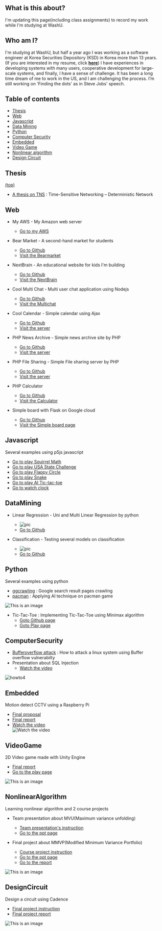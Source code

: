 ## What is this about?
I'm updating this page(including class assignments) to record my work while I'm studying at WashU.

## Who am I?
I'm studying at WashU, but half a year ago I was working as a software engineer at Korea Securities Depository (KSD) in Korea more than 13 years. (If you are interested in my resume, click [**here**](https://github.com/kbckbc/portfolio/blob/main/resume_bcgwak.pdf))
I have experiences in developing systems with many users, cooperative development for large-scale systems, and finally, I have a sense of challenge.
It has been a long time dream of me to work in the US, and I am challenging the process. I’m still working on 'Finding the dots' as in Steve Jobs' speech.

## Table of contents
* [Thesis](#thesis)
* [Web](#web)
* [Javascript](#javascript)
* [Data Mining](#dataMining)
* [Python](#python)
* [Computer Security](#computerSecurity)
* [Embedded](#embedded)
* [Video Game](#videoGame)
* [Nonlinear algorithm](#nonlinearAlgorithm)
* [Design Circuit](#designCircuit)

## Thesis 
[(top)](#table-of-contents)
* [A thesis on TNS](https://kbckbc.github.io/tns/) : Time-Sensitive Networking – Deterministic Network


## Web
* My AWS - My Amazon web server
  * [Go to my AWS](http://ec2-18-216-66-127.us-east-2.compute.amazonaws.com/~bcgwak/)

* Bear Market - A second-hand market for students
  * [Go to Github](https://github.com/cse330-fall-2022/creativeproject-module7-501026)
  * [Visit the Bearmarket](http://ec2-18-216-66-127.us-east-2.compute.amazonaws.com:3458/)

* NextBrain - An educational website for kids I'm building
  * [Go to Github](https://github.com/kbckbc/nextbrain)
  * [Visit the NextBrain](http://ec2-18-216-66-127.us-east-2.compute.amazonaws.com:3459/)

* Cool Multi Chat - Multi user chat application using Nodejs
  * [Go to Github](https://github.com/cse330-fall-2022/module6-group-module6-501026)
  * [Visit the Multichat](http://ec2-18-216-66-127.us-east-2.compute.amazonaws.com:3457/)

* Cool Calendar - Simple calendar using Ajax
  * [Go to Github](https://github.com/cse330-fall-2022/module5-group-module5-501026)
  * [Visit the server](http://ec2-18-216-66-127.us-east-2.compute.amazonaws.com/~bcgwak/m5g)

* PHP News Archive - Simple news archive site by PHP
  * [Go to Github](https://github.com/cse330-fall-2022/module3-group-module3-501026)
  * [Visit the server](http://ec2-18-216-66-127.us-east-2.compute.amazonaws.com/~bcgwak/m3g/list.php)

* PHP File Sharing - Simple File sharing server by PHP
  * [Go to Github](https://github.com/cse330-fall-2022/module2-group-module2-501026)
  * [Visit the server](http://ec2-18-216-66-127.us-east-2.compute.amazonaws.com/~bcgwak/m2g/login.php)

* PHP Calculator
  * [Go to Github](https://github.com/cse330-fall-2022/module2-individual-kbckbc)
  * [Visit the Calculator](http://ec2-18-216-66-127.us-east-2.compute.amazonaws.com/~bcgwak/m2/cal.php)

* Simple board with Flask on Google cloud
  * [Go to Githup](https://github.com/kbckbc/chanboard)
  * [Visit the Simple board page](http://34.125.24.66)


## Javascript
Several examples using p5js javascript
* [Go to play Squirrel Math](https://editor.p5js.org/bychan/full/loyq-8fKl)
* [Go to play USA State Challenge](https://editor.p5js.org/bychan/full/1yKpG_1MW)
* [Go to play Flappy Circle](https://editor.p5js.org/bychan/full/7-y7-Pa04)
* [Go to play Snake](https://editor.p5js.org/bychan/full/eHzgPkmiR)
* [Go to play AI Tic-tac-toe](https://editor.p5js.org/bychan/full/WyP2_ZfEm)
* [Go to watch clock](https://editor.p5js.org/bychan/full/FL7Cn26Sh)


## DataMining

* Linear Regression - Uni and Multi Linear Regression by python
  * ![pic](https://github.com/kbckbc/washu_fl22_cse514/blob/main/linear_regression/cement.png)
  * [Go to Github](https://github.com/kbckbc/washu_fl22_cse514)
  
* Classification - Testing several models on classification
  * ![pic](https://github.com/kbckbc/washu_fl22_cse514/blob/main/train_model/knn.png)
  * [Go to Github](https://github.com/kbckbc/washu_fl22_cse514)



## Python
Several examples using python
* [ggcrawling](https://github.com/kbckbc/ggcrawling) : Google search result pages crawling
* [pacman](https://github.com/kbckbc/pacmanshow) : Applying AI technique on pacman game

![This is an image](http://ai.berkeley.edu/images/pacman_game.gif)

* Tic-Tac-Toe : Implementing Tic-Tac-Toe using Minimax algorithm
  * [Goto Github page](https://github.com/kbckbc/p5-tictactoe)
  * [Goto Play page](https://kbckbc.github.io/p5-tictactoe/)


## ComputerSecurity
+ [Bufferoverflow attack](https://github.com/kbckbc/washu_sp22_cse523) : How to attack a linux system using Buffer overflow vulnerabilty
+ Presentation about SQL Injection
  * [Watch the video](https://youtu.be/GNbDI0SFkKo)


![howto4](https://raw.githubusercontent.com/kbckbc/washu_sp22_cse523/main/img/howto4.png)

## Embedded
Motion detect CCTV using a Raspberry Pi
* [Final proposal](https://github.com/kbckbc/portfolio/blob/main/motiontv/final_proposal_bcgwak.pdf)
* [Final report](https://github.com/kbckbc/portfolio/blob/main/motiontv/final_report_bcgwak.pdf)
* [Watch the video](https://youtu.be/7APqgYY63zI)\
![Watch the video](https://i.ytimg.com/vi/7APqgYY63zI/hqdefault.jpg)

## VideoGame
2D Video game made with Unity Engine
* [Final report](https://github.com/kbckbc/portfolio/blob/main/videogame/Game_Dev_Final_Presentation.pdf)
* [Go to the play page](https://byeongchan.itch.io/vg1-teddyteamfinal-0420)

![This is an image](https://github.com/kbckbc/portfolio/blob/main/videogame/screenshot.png)



## NonlinearAlgorithm
Learning nonlinear algorithm and 2 course projects
* Team presentation about MVU(Maximum variance unfolding)
  * [Team presentation's instruction](https://github.com/kbckbc/washu_sp23_cse543/blob/main/presentation/Course-info.pdf)
  * [Go to the ppt page](https://docs.google.com/presentation/d/1X3dzar8Tk8FtQw1pUdG8FY95LoWRm2gF4Med7SjaWKM/edit#slide=id.p)

* Final project about MMVP(Modified Minimum Variance Portfolio)
  * [Course project instruction](https://github.com/kbckbc/washu_sp23_cse543/blob/main/presentation/Course-info.pdf)
  * [Go to the ppt page](https://docs.google.com/presentation/d/1F4Viod5f05d2L-kMOtLZaNofi_idVYp8Z7SCFImg1bE/edit#slide=id.p)
  * [Go to the report](https://github.com/kbckbc/washu_sp23_cse543/blob/main/project/mmvp.pdf)

![This is an image](https://github.com/kbckbc/washu_sp23_cse543/blob/main/mmvp.png)



## DesignCircuit
Design a circuit using Cadence
* [Final project instruction](https://github.com/kbckbc/washu_sp23_cse563/blob/main/final/Final%20Project%20-%20Simplified%20DES%20algorithm%20CMOS%20chip%20design%20specifications.pdf)
* [Final project report](https://github.com/kbckbc/washu_sp23_cse563/blob/main/final/assign4.pdf)

![This is an image](https://github.com/kbckbc/washu_sp23_cse563/blob/main/final/des.png)


